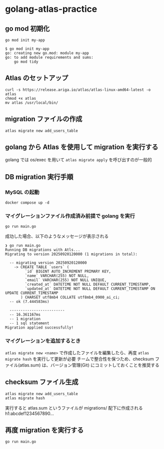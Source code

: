 # golang-atlas-practice

## go mod 初期化
```
go mod init my-app
```

```
$ go mod init my-app
go: creating new go.mod: module my-app
go: to add module requirements and sums:
	go mod tidy
```

## Atlas のセットアップ
```
curl -s https://release.ariga.io/atlas/atlas-linux-amd64-latest -o atlas
chmod +x atlas
mv atlas /usr/local/bin/
```

## migration ファイルの作成
```
atlas migrate new add_users_table
```

## golang から Atlas を使用して migration を実行する
golang では os/exec を用いて `atlas migrate apply` を呼び出すのが一般的

## DB migration 実行手順

### MySQL の起動
```
docker compose up -d
```

### マイグレーションファイル作成済み前提で golang を実行
```
go run main.go
```

成功した場合、以下のようなメッセージが表示される
```
❯ go run main.go
Running DB migrations with Atls...
Migrating to version 20250920120000 (1 migrations in total):

  -- migrating version 20250920120000
    -> CREATE TABLE `users` (
         `id` BIGINT AUTO_INCREMENT PRIMARY KEY,
         `name` VARCHAR(255) NOT NULL,
         `email` VARCHAR(255) NOT NULL UNIQUE,
         `created_at` DATETIME NOT NULL DEFAULT CURRENT_TIMESTAMP,
         `updated_at` DATETIME NOT NULL DEFAULT CURRENT_TIMESTAMP ON UPDATE CURRENT_TIMESTAMP
       ) CHARSET utf8mb4 COLLATE utf8mb4_0900_ai_ci;
  -- ok (7.444583ms)

  -------------------------
  -- 16.361167ms
  -- 1 migration
  -- 1 sql statement
Migration applied successfully!
```

### マイグレーションを追加するとき
`atlas migrate new <name>` で作成したファイルを編集したら、再度 `atlas migrate hash` を実行して更新が必要
チームで整合性を保つため、checksum ファイル(atlas.sum) は、バージョン管理(Git) にコミットしておくことを推奨する

## checksum ファイル生成
```
atlas migrate new add_users_table
atlas migrate hash
```

実行すると atlas.sum というファイルが migrations/ 配下に作成される
h1:abcdef1234567890...

## 再度 migration を実行する　
```
go run main.go
```
